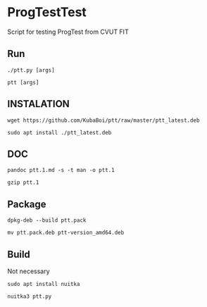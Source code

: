 # ProgTestTest

Script for testing ProgTest from CVUT FIT

## Run

`./ptt.py [args]`

`ptt [args]`

## INSTALATION

`wget https://github.com/KubaBoi/ptt/raw/master/ptt_latest.deb`

`sudo apt install ./ptt_latest.deb`

## DOC

`pandoc ptt.1.md -s -t man -o ptt.1`

`gzip ptt.1`

## Package

`dpkg-deb --build ptt.pack`

`mv ptt.pack.deb ptt-version_amd64.deb`

## Build

Not necessary

`sudo apt install nuitka`

`nuitka3 ptt.py`